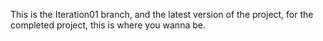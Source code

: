 This is the Iteration01 branch, and the latest version of the project, for the completed project, this is where you wanna be.
